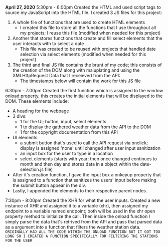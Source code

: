 <b>April 27, 2020</b>
5:30pm - 6:00pm
Created the HTML and used script tags to source my JavaScript into the HTML file. I created 3 JS files for this project:
1) A whole file of functions that are used to create HTML elements
    * I created this file to store all the functions that I use throughout all my projects; I reuse this file (modified when needed for this project)
2) Another that stores functions that create and fill select elements that the user interacts with to select a date
    * This file was created to be reused with projects that handled date selection via select elements (modified when needed for this project)
3) The third and final JS file contains the brunt of my code; this consists of the creation of the DOM along with maiuplating and using the XMLHttpRequest Data that I receieved from the API:
    * The timestamps below will contain the work for this JS file

6:30pm - 7:00pm
Created the first function which is assigned to the window onload property, this creates the initial elements that will be displayed to the DOM. These elements include:
* A heading for the webpage
* 3 divs:
    * 1 for the UI; button, input, select elements 
    * 1 to display the gathered weather data from the API to the DOM
    * 1 for the copyright documentation from this API
* UI elements:
    * a submit button that's used to call the API request via onclick; display is assigned 'none' until changed after user input sanitization
    * an input box for the user to type in a location
    * select elements (starts with year; then once changed continues to month and then day and stores data in a object within the date-selection.js file)
* After it's creation function, I gave the input box a onkeyup property that is assigned to a function that sanitizes the users' input before making the submit button appear in the div.
* Lastly, I appended the elements to their respective parent nodes.

7:30pm - 8:00pm
Created the XHR for what the user inputs. Created a new instance of XHR and assigned it to a variable (xhr), then assigned my endpoint to a variable named endpoint; both will be used in the xhr open property method to initialize the call. Then inside the onload function I simply parse the data that's retrived from the API and pass that parsed data as a argument into a function that filters the weather station data. `ORIGINALLY HAD ALL THE CODE WITHIN THE ONLOAD FUNCTION BUT IT GOT TOO LONG SO I CREATED A FUNCTION SPECIFICALLY FOR FILTERING THE STATIONS FOR THE USER`
